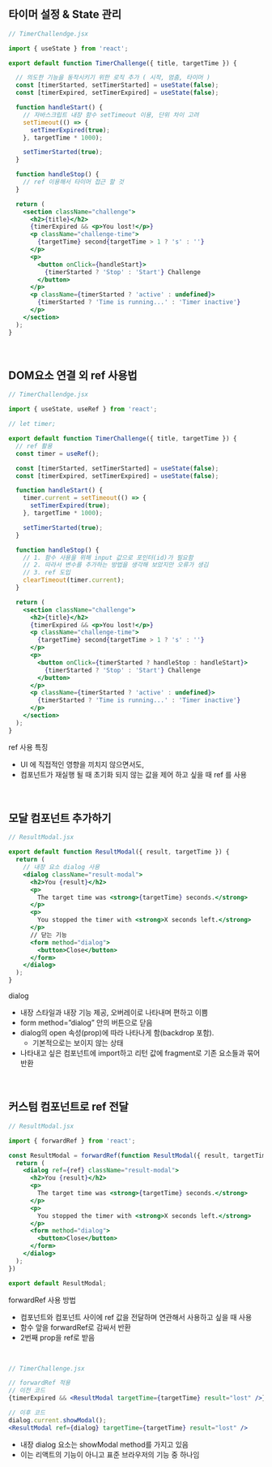 ## **타이머 설정 & State 관리**

```jsx
// TimerChallendge.jsx

import { useState } from 'react';

export default function TimerChallenge({ title, targetTime }) {

  // 의도한 기능을 동작시키기 위한 로직 추가 ( 시작, 멈춤, 타이머 )
  const [timerStarted, setTimerStarted] = useState(false);
  const [timerExpired, setTimerExpired] = useState(false);

  function handleStart() {
    // 자바스크립트 내장 함수 setTimeout 이용, 단위 차이 고려
    setTimeout(() => {
      setTimerExpired(true);
    }, targetTime * 1000);

    setTimerStarted(true);
  }

  function handleStop() {
    // ref 이용해서 타이머 접근 할 것
  }

  return (
    <section className="challenge">
      <h2>{title}</h2>
      {timerExpired && <p>You lost!</p>}
      <p className="challenge-time">
        {targetTime} second{targetTime > 1 ? 's' : ''}
      </p>
      <p>
        <button onClick={handleStart}>
          {timerStarted ? 'Stop' : 'Start'} Challenge
        </button>
      </p>
      <p className={timerStarted ? 'active' : undefined}>
        {timerStarted ? 'Time is running...' : 'Timer inactive'}
      </p>
    </section>
  );
}
```

<br/>

## DOM요소 연결 외 ref 사용법

```jsx
// TimerChallendge.jsx

import { useState, useRef } from 'react';

// let timer;

export default function TimerChallenge({ title, targetTime }) {
  // ref 활용
  const timer = useRef();

  const [timerStarted, setTimerStarted] = useState(false);
  const [timerExpired, setTimerExpired] = useState(false);

  function handleStart() {
    timer.current = setTimeout(() => {
      setTimerExpired(true);
    }, targetTime * 1000);

    setTimerStarted(true);
  }

  function handleStop() {
    // 1. 함수 사용을 위해 input 값으로 포인터(id)가 필요함
    // 2. 따라서 변수를 추가하는 방법을 생각해 보았지만 오류가 생김
    // 3. ref 도입
    clearTimeout(timer.current);
  }

  return (
    <section className="challenge">
      <h2>{title}</h2>
      {timerExpired && <p>You lost!</p>}
      <p className="challenge-time">
        {targetTime} second{targetTime > 1 ? 's' : ''}
      </p>
      <p>
        <button onClick={timerStarted ? handleStop : handleStart}>
          {timerStarted ? 'Stop' : 'Start'} Challenge
        </button>
      </p>
      <p className={timerStarted ? 'active' : undefined}>
        {timerStarted ? 'Time is running...' : 'Timer inactive'}
      </p>
    </section>
  );
}
```

ref 사용 특징

- UI 에 직접적인 영향을 끼치지 않으면서도,
- 컴포넌트가 재실행 될 때 초기화 되지 않는 값을 제어 하고 싶을 때 ref 를 사용

<br/>

## 모달 컴포넌트 추가하기

```jsx
// ResultModal.jsx

export default function ResultModal({ result, targetTime }) {
  return (
    // 내장 요소 dialog 사용
    <dialog className="result-modal">
      <h2>You {result}</h2>
      <p>
        The target time was <strong>{targetTime} seconds.</strong>
      </p>
      <p>
        You stopped the timer with <strong>X seconds left.</strong>
      </p>
      // 닫는 기능
      <form method="dialog">
        <button>Close</button>
      </form>
    </dialog>
  );
}
```

dialog

- 내장 스타일과 내장 기능 제공, 오버레이로 나타내며 편하고 이쁨
- form method=”dialog” 안의 버튼으로 닫음
- dialog의 open 속성(prop)에 따라 나타나게 함(backdrop 포함).
    - 기본적으로는 보이지 않는 상태
- 나타내고 싶은 컴포넌트에 import하고 리턴 값에 fragment로 기존 요소들과 묶어 반환

<br/>

## 커스텀 컴포넌트로 ref 전달

```jsx
// ResultModal.jsx

import { forwardRef } from 'react';

const ResultModal = forwardRef(function ResultModal({ result, targetTime }, ref) {
  return (
    <dialog ref={ref} className="result-modal">
      <h2>You {result}</h2>
      <p>
        The target time was <strong>{targetTime} seconds.</strong>
      </p>
      <p>
        You stopped the timer with <strong>X seconds left.</strong>
      </p>
      <form method="dialog">
        <button>Close</button>
      </form>
    </dialog>
  );
})

export default ResultModal;
```

forwardRef 사용 방법

- 컴포넌트와 컴포넌트 사이에 ref 값을 전달하며 연관해서 사용하고 싶을 때 사용
- 함수 앞을 forwardRef로 감싸서 반환
- 2번째 prop을 ref로 받음
<br/>

```jsx
// TimerChallenge.jsx

// forwardRef 적용
// 이전 코드
{timerExpired && <ResultModal targetTime={targetTime} result="lost" />}

// 이후 코드
dialog.current.showModal();
<ResultModal ref={dialog} targetTime={targetTime} result="lost" />
```

- 내장 dialog 요소는 showModal method를 가지고 있음
- 이는 리액트의 기능이 아니고 표준 브라우저의 기능 중 하나임
